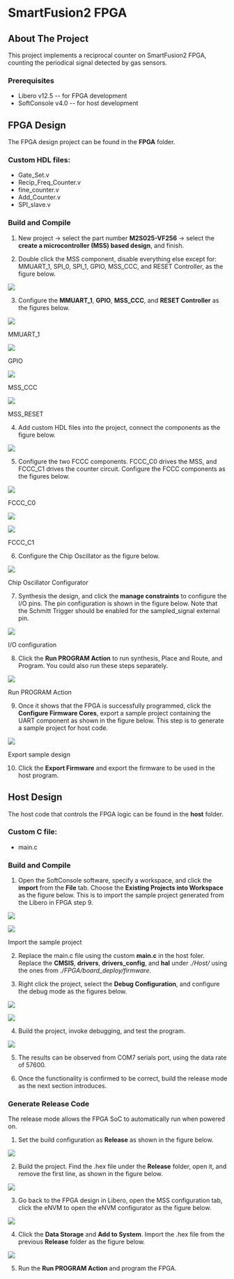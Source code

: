 # SmartFusion2 FPGA

<!-- TABLE OF CONTENTS -->
<!-- ## Table of Contents

* [About the Project](#about-the-project)
  * [Built With](#built-with)
* [Dataset](#dataset)
  * [Synthetic data](#synthetic-data)
  * [Real-case data](#real-case-data)
* [Getting Started](#getting-started)
  * [Prerequisites](#prerequisites)
  * [Installation](#installation)
* [Usage](#usage)
* [Roadmap](#roadmap) -->



<!-- ABOUT THE PROJECT -->
## About The Project

This project implements a reciprocal counter on SmartFusion2 FPGA, counting the periodical signal detected by gas sensors.


### Prerequisites

* Libero v12.5 -- for FPGA development
* SoftConsole v4.0 -- for host development


<!-- GETTING STARTED -->
## FPGA Design

The FPGA design project can be found in the **FPGA** folder.

### Custom HDL files:

* Gate_Set.v
* Recip_Freq_Counter.v
* fine_counter.v
* Add_Counter.v
* SPI_slave.v

### Build and Compile

1. New project -> select the part number **M2S025-VF256** -> select the **create a microcontroller (MSS) based design**, and finish.

2. Double click the MSS component, disable everything else except for: MMUART_1, SPI_0, SPI_1, GPIO, MSS_CCC, and RESET Controller, as the figure below.

![](https://github.com/onioncc/SF_Counter/blob/main/Figures/1.png)


3. Configure the **MMUART_1**, **GPIO**, **MSS_CCC**, and **RESET Controller** as the figures below.

![](https://github.com/onioncc/SF_Counter/blob/main/Figures/2.png)

MMUART_1


![](https://github.com/onioncc/SF_Counter/blob/main/Figures/3.png)

GPIO

![](https://github.com/onioncc/SF_Counter/blob/main/Figures/4.png)

MSS_CCC


![](https://github.com/onioncc/SF_Counter/blob/main/Figures/5.png)

MSS_RESET


4. Add custom HDL files into the project, connect the components as the figure below.

![](https://github.com/onioncc/SF_Counter/blob/main/Figures/8.png)


5. Configure the two FCCC components. FCCC_C0 drives the MSS, and FCCC_C1 drives the counter circuit. Configure the FCCC components as the figures below.

![](https://github.com/onioncc/SF_Counter/blob/main/Figures/11.png)

FCCC_C0

![](https://github.com/onioncc/SF_Counter/blob/main/Figures/9.png)

![](https://github.com/onioncc/SF_Counter/blob/main/Figures/10.png)

FCCC_C1

6. Configure the Chip Oscillator as the figure below.

![](https://github.com/onioncc/SF_Counter/blob/main/Figures/12.png)

Chip Oscillator Configurator


7. Synthesis the design, and click the **manage constraints** to configure the I/O pins. The pin configuration is shown in the figure below. Note that the Schmitt Trigger should be enabled for the sampled_signal external pin.

![](https://github.com/onioncc/SF_Counter/blob/main/Figures/13.png)

I/O configuration


8. Click the **Run PROGRAM Action** to run synthesis, Place and Route, and Program. You could also run these steps separately.

![](https://github.com/onioncc/SF_Counter/blob/main/Figures/14.png)

Run PROGRAM Action

9. Once it shows that the FPGA is successfully programmed, click the **Configure Firmware Cores**, export a sample project containing the UART component as shown in the figure below.
This step is to generate a sample project for host code.

![](https://github.com/onioncc/SF_Counter/blob/main/Figures/17.png)

Export sample design


10. Click the **Export Firmware** and export the firmware to be used in the host program.


## Host Design

The host code that controls the FPGA logic can be found in the **host** folder.

### Custom C file:
* main.c

### Build and Compile

1. Open the SoftConsole software, specify a workspace, and click the **import** from the **File** tab. Choose the **Existing Projects into Workspace** as the figure below. This is to import the sample project generated from the Libero in FPGA step 9.

![](https://github.com/onioncc/SF_Counter/blob/main/Figures/22.png)

![](https://github.com/onioncc/SF_Counter/blob/main/Figures/23.png)

Import the sample project


2. Replace the main.c file using the custom **main.c** in the host foler. Replace the **CMSIS**, **drivers**, **drivers_config**, and **hal** under *./Host/* using the ones from *./FPGA/board_deploy/firmware*.


3. Right click the project, select the **Debug Configuration**, and configure the debug mode as the figures below.

![](https://github.com/onioncc/SF_Counter/blob/main/Figures/18.png)

![](https://github.com/onioncc/SF_Counter/blob/main/Figures/19.png)


4. Build the project, invoke debugging, and test the program.

![](https://github.com/onioncc/SF_Counter/blob/main/Figures/21.png)


5. The results can be observed from COM7 serials port, using the data rate of 57600.

6. Once the functionality is confirmed to be correct, build the release mode as the next section introduces.



### Generate Release Code

The release mode allows the FPGA SoC to automatically run when powered on.

1. Set the build configuration as ****Release**** as shown in the figure below.

![](https://github.com/onioncc/SF_Counter/blob/main/Figures/20.png)


2. Build the project. Find the .hex file under the **Release** folder, open it, and remove the first line, as shown in the figure below.

![](https://github.com/onioncc/SF_Counter/blob/main/Figures/24.png)


3. Go back to the FPGA design in Libero, open the MSS configuration tab, click the eNVM to open the eNVM configurator as the figure below.

![](https://github.com/onioncc/SF_Counter/blob/main/Figures/6.png)

4. Click the **Data Storage** and **Add to System**. Import the .hex file from the previous **Release** folder as the figure below.

![](https://github.com/onioncc/SF_Counter/blob/main/Figures/7.png)


5. Run the **Run PROGRAM Action** and program the FPGA. 




